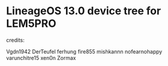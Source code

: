 # LineageOS 13.0 device tree for LEM5PRO

credits:

Vgdn1942
DerTeufel
ferhung
fire855
mishkannn
nofearnohappy
varunchitre15
xen0n
Zormax
